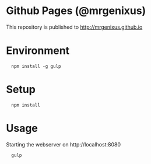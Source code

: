Github Pages (@mrgenixus)
============
This repository is published to http://mrgenixus.github.io

Environment
===========
```
  npm install -g gulp
```

Setup
===========
```
  npm install
```

Usage
==========
Starting the webserver on http://localhost:8080
```
  gulp
```
